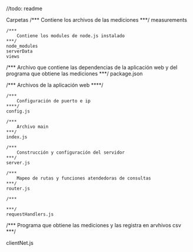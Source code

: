 //todo: readme

Carpetas
	/***
		Contiene los archivos de las mediciones
	***/
	measurements

	/***
		Contiene los modules de node.js instalado
	***/
	node_modules
	serverData
	views


/***
	Archivo que contiene las dependencias de la aplicación web y del programa que obtiene las mediciones
***/
package.json


/***
	Archivos de la aplicación web
****/

	/***
		Configuración de puerto e ip
	****/
	config.js

	/***
		Archivo main
	***/
	index.js

	/***
		Construcción y configuración del servidor
	***/
	server.js

	/***
		Mapeo de rutas y funciones atendedoras de consultas
	***/
	router.js

	/***

	***/
	requestHandlers.js
	



/***
	Programa que obtiene las mediciones y las registra en arvhivos csv
***/

clientNet.js

